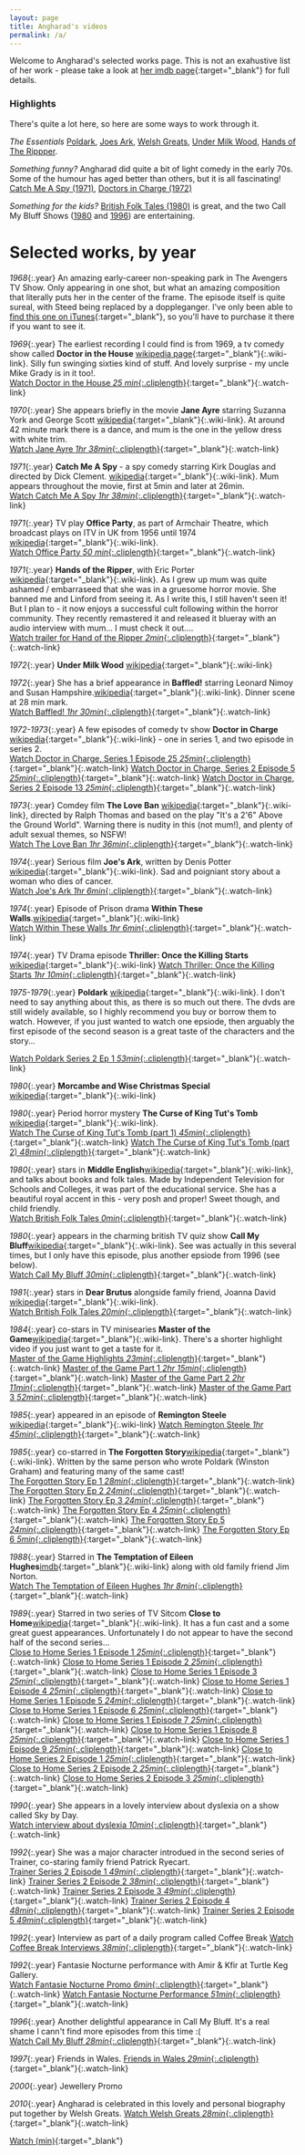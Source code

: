 ```yaml
---
layout: page
title: Angharad's videos
permalink: /a/
---
```


Welcome to Angharad's selected works page.  This is not an exahustive list of her work - please take a look at [her imdb page](https://www.imdb.com/name/nm0715878/){:target="_blank"} for full details.

### Highlights

There's quite a lot here, so here are some ways to work through it.

*The Essentials*  [Poldark](#poldark), [Joes Ark](#joesark), [Welsh Greats](#welshgreats), [Under Milk Wood](#undermilkwood), [Hands of The Rippper](#handsoftheripper).

*Something funny?*  Angharad did quite a bit of light comedy in the early 70s.  Some of the humour has aged better than others, but it is all fascinating! [Catch Me A Spy (1971)](#catchmeaspy), [Doctors in Charge (1972)](#doctorsincharge)

*Something for the kids?* [British Folk Tales (1980)](#middleenglish) is great, and the two Call My Bluff Shows ([1980](#callmybluff1980) and [1996](*#callmybluff1996)) are entertaining.


# Selected works, by year

*1968*{:.year}  An amazing early-career non-speaking park in The Avengers TV Show.  Only appearing in one shot, but what an amazing composition that literally puts her in the center of the frame.  The episode itself is quite sureal, with Steed being replaced by a doppleganger. I've only been able to [find this one on iTunes](https://tv.apple.com/us/episode/they-keep-killing-steed/umc.cmc.13m8ip6x4rphb0wr4dqu2wn7s?showId=umc.cmc.11q3yqne3abpwkdxrrstnorx1){:target="_blank"}, so you'll have to purchase it there if you want to see it. 

*1969*{:.year}<a name="doctorinthehouse"></a> The earliest recording I could find is from 1969, a tv comedy show called **Doctor in the House** [wikipedia page](https://en.wikipedia.org/wiki/Doctor_in_the_House_(TV_series)){:target="_blank"}{:.wiki-link}.  Silly fun swinging sixties kind of stuff.  And lovely surprise - my uncle Mike Grady is in it too!.  
[Watch Doctor in the House *25 min*{:.cliplength}](https://vimeo.com/418522494){:target="_blank"}{:.watch-link}

*1970*{:.year} She appears briefly in the movie **Jane Ayre** starring Suzanna York and George Scott [wikipedia](https://en.wikipedia.org/wiki/Jane_Eyre_(1970_film)){:target="_blank"}{:.wiki-link}.  At around 42 minute mark there is a dance, and mum is the one in the yellow dress with white trim.   
[Watch Jane Ayre *1hr 38min*{:.cliplength}](https://vimeo.com/421465651/){:target="_blank"}{:.watch-link}

*1971*{:.year}<a name="catchmeaspy"></a> **Catch Me A Spy** - a spy comedy starring Kirk Douglas and directed by Dick Clement. [wikipedia](https://en.wikipedia.org/wiki/To_Catch_a_Spy){:target="_blank"}{:.wiki-link}.  Mum appears throughout the movie, first at 5min and later at 26min.  
[Watch Catch Me A Spy *1hr 38min*{:.cliplength}](https://vimeo.com/){:target="_blank"}{:.watch-link}

*1971*{:.year} TV play **Office Party**, as part of Armchair Theatre, which broadcast plays on ITV in UK from 1956 until 1974 [wikipedia](https://en.wikipedia.org/wiki/Armchair_Theatre){:target="_blank"}{:.wiki-link}.    
[Watch Office Party *50 min*{:.cliplength}](https://vimeo.com/418522199){:target="_blank"}{:.watch-link}

*1971*{:.year}<a name="handsoftheripper"></a> **Hands of the Ripper**, with Eric Porter [wikipedia](https://en.wikipedia.org/wiki/Hands_of_the_Ripper){:target="_blank"}{:.wiki-link}.  As I grew up mum was quite ashamed / embarraseed that she was in a gruesome horror movie.  She banned me and Linford from seeing it.  As I write this, I still haven't seen it!  But I plan to - it now enjoys a successful cult following within the horror community.  They recently remastered it and released it blueray with an audio interview with mum... I must check it out....  
[Watch trailer for Hand of the Ripper *2min*{:.cliplength}](https://www.youtube.com/watch?v=duaH3nPO98s){:target="_blank"}{:.watch-link}

*1972*{:.year}<a name="undermilkwood"></a> **Under Milk Wood** [wikipedia](https://en.wikipedia.org/wiki/Under_Milk_Wood_(1972_film)){:target="_blank"}{:.wiki-link}

*1972*{:.year} She has a brief appearance in **Baffled!** starring Leonard Nimoy and Susan Hampshire.[wikipedia](https://en.wikipedia.org/wiki/Baffled!){:target="_blank"}{:.wiki-link}.  Dinner scene at 28 min mark.   
[Watch Baffled! *1hr 30min*{:.cliplength}](https://vimeo.com/420628128){:target="_blank"}{:.watch-link}

*1972-1973*{:.year}<a name="doctorsincharge"></a> A few episodes of comedy tv show **Doctor in Charge** [wikipedia](https://en.wikipedia.org/wiki/Doctor_in_Charge){:target="_blank"}{:.wiki-link} - one in series 1, and two episode in series 2.  
[Watch Doctor in Charge, Series 1 Episode 25 *25min*{:.cliplength}](https://vimeo.com/418522957){:target="_blank"}{:.watch-link}
[Watch Doctor in Charge, Series 2 Episode 5 *25min*{:.cliplength}](https://vimeo.com/418523078){:target="_blank"}{:.watch-link}
[Watch Doctor in Charge, Series 2 Episode 13 *25min*{:.cliplength}](https://vimeo.com/418523475){:target="_blank"}{:.watch-link}


*1973*{:.year} Comdey film **The Love Ban** [wikipedia](https://en.wikipedia.org/wiki/The_Love_Ban){:target="_blank"}{:.wiki-link}, directed by Ralph Thomas and based on the play "It's a 2'6" Above the Ground World".  Warning there is nudity in this (not mum!), and plenty of adult sexual themes, so NSFW!  
[Watch The Love Ban *1hr 36min*{:.cliplength}](https://vimeo.com/421920830){:target="_blank"}{:.watch-link}

*1974*{:.year}<a name="joesark"></a> Serious film **Joe's Ark**, written by Denis Potter [wikipedia](https://en.wikipedia.org/wiki/Joe%27s_Ark){:target="_blank"}{:.wiki-link}.  Sad and poigniant story about a woman who dies of cancer.  
[Watch Joe's Ark *1hr 6min*{:.cliplength}](https://vimeo.com/421466201){:target="_blank"}{:.watch-link}

*1974*{:.year} Episode of Prison drama **Within These Walls**.[wikipedia](https://en.wikipedia.org/wiki/Within_These_Walls){:target="_blank"}{:.wiki-link}    
[Watch Within These Walls *1hr 6min*{:.cliplength}](https://vimeo.com/418574014){:target="_blank"}{:.watch-link}

*1974*{:.year} TV Drama episode **Thriller: Once the Killing Starts** [wikipedia](https://en.wikipedia.org/wiki/Thriller_(British_TV_series)#Series_2_(1974)){:target="_blank"}{:.wiki-link}  
[Watch Thriller: Once the Killing Starts  *1hr 10min*{:.cliplength}](https://vimeo.com/418572161){:target="_blank"}{:.watch-link}

*1975-1979*{:.year}<a name="poldark"></a> **Poldark** [wikipedia](https://en.wikipedia.org/wiki/Poldark_(1975_TV_series)){:target="_blank"}{:.wiki-link}.  I don't need to say anything about this, as there is so much out there.  The dvds are still widely available, so I highly recommend you buy or borrow them to watch.  However, if you just wanted to watch one epsiode, then arguably the first episode of the second season is a great taste of the characters and the story...

[Watch Poldark Series 2 Ep 1 *53min*{:.cliplength}](https://vimeo.com/421993221){:target="_blank"}{:.watch-link}

*1980*{:.year}<a name="morcambe"></a> **Morcambe and Wise Christmas Special** [wikipedia](https://en.wikipedia.org/wiki/Morecambe_and_Wise#Christmas_specials){:target="_blank"}{:.wiki-link}

*1980*{:.year} Period horror mystery **The Curse of King Tut's Tomb** [wikipedia](https://en.wikipedia.org/wiki/The_Curse_of_King_Tut%27s_Tomb_(1980_film)){:target="_blank"}{:.wiki-link}.  
[Watch The Curse of King Tut's Tomb (part 1) *45min*{:.cliplength}](https://vimeo.com/418540288){:target="_blank"}{:.watch-link}
[Watch The Curse of King Tut's Tomb (part 2) *48min*{:.cliplength}](https://vimeo.com/418541700){:target="_blank"}{:.watch-link}

*1980*{:.year}<a name="middleneglish"></a> stars in **Middle English**[wikipedia](https://en.wikipedia.org/wiki/ITV_Schools){:target="_blank"}{:.wiki-link}, and talks about books and folk tales. Made by Independent Television for Schools and Colleges, it was part of the educational service. She has a beautiful royal accent in this - very posh and proper!  Sweet though, and child friendly.  
[Watch British Folk Tales *0min*{:.cliplength}](https://vimeo.com/416934829){:target="_blank"}{:.watch-link}

*1980*{:.year}<a name="callmybluff1980"></a> appears in the charming british TV quiz show **Call My Bluff**[wikipedia](https://en.wikipedia.org/wiki/Call_My_Bluff){:target="_blank"}{:.wiki-link}.  See was actually in this several times, but I only have this episode, plus another epsiode from 1996 (see below).  
[Watch Call My Bluff *30min*{:.cliplength}](https://vimeo.com/418538029){:target="_blank"}{:.watch-link}

*1981*{:.year} stars in **Dear Brutus** alongside family friend, Joanna David [wikipedia](https://en.wikipedia.org/wiki/Dear_Brutus){:target="_blank"}{:.wiki-link}.  
[Watch British Folk Tales *20min*{:.cliplength}](https://vimeo.com/416934829){:target="_blank"}{:.watch-link}

*1984*{:.year} co-stars in TV minisearies **Master of the Game**[wikipedia](https://en.wikipedia.org/wiki/Master_of_the_Game_(novel)){:target="_blank"}{:.wiki-link}.  There's a shorter highlight video if you just want to get a taste for it.  
[Master of the Game Highlights *23min*{:.cliplength}](https://vimeo.com/420452141){:target="_blank"}{:.watch-link}
[Master of the Game Part 1 *2hr 15min*{:.cliplength}](https://vimeo.com/420452443){:target="_blank"}{:.watch-link}
[Master of the Game Part 2 *2hr 11min*{:.cliplength}](https://vimeo.com/420458159){:target="_blank"}{:.watch-link}
[Master of the Game Part 3 *52min*{:.cliplength}](https://vimeo.com/420459495){:target="_blank"}{:.watch-link}

*1985*{:.year} appeared in an episode of **Remington Steele** [wikipedia](https://en.wikipedia.org/wiki/Remington_Steele){:target="_blank"}{:.wiki-link}
[Watch Remington Steele *1hr 45min*{:.cliplength}](https://vimeo.com/418547670){:target="_blank"}{:.watch-link}  

*1985*{:.year} co-starred in **The Forgotten Story**[wikipedia](https://en.wikipedia.org/wiki/The_Forgotten_Story){:target="_blank"}{:.wiki-link}.  Written by the same person who wrote Poldark (Winston Graham) and featuring many of the same cast!  
[The Forgotten Story Ep 1 *28min*{:.cliplength}](https://vimeo.com/420462151){:target="_blank"}{:.watch-link}
[The Forgotten Story Ep 2 *24min*{:.cliplength}](https://vimeo.com/420462464){:target="_blank"}{:.watch-link}
[The Forgotten Story Ep 3 *24min*{:.cliplength}](https://vimeo.com/420462719){:target="_blank"}{:.watch-link}
[The Forgotten Story Ep 4 *25min*{:.cliplength}](https://vimeo.com/420462961){:target="_blank"}{:.watch-link}
[The Forgotten Story Ep 5 *24min*{:.cliplength}](https://vimeo.com/420463219){:target="_blank"}{:.watch-link}
[The Forgotten Story Ep 6 *5min*{:.cliplength}](https://vimeo.com/420463485){:target="_blank"}{:.watch-link}


*1988*{:.year} Starred in **The Temptation of Eileen Hughes**[imdb](https://www.imdb.com/title/tt0283628/){:target="_blank"}{:.wiki-link} along with old family friend Jim Norton.  
[Watch The Temptation of Eileen Hughes *1hr 8min*{:.cliplength}](https://vimeo.com/420626958){:target="_blank"}{:.watch-link}  

*1989*{:.year} Starred in two series of TV Sitcom **Close to Home**[wikipedia](https://en.wikipedia.org/wiki/Close_to_Home_(1989_TV_series)){:target="_blank"}{:.wiki-link}.  It has a fun cast and a some great guest appearances.  Unfortunately I do not appear to have the second half of the second series...  
[Close to Home Series 1 Episode 1 *25min*{:.cliplength}](https://vimeo.com/417588223){:target="_blank"}{:.watch-link}
[Close to Home Series 1 Episode 2 *25min*{:.cliplength}](https://vimeo.com/417588586){:target="_blank"}{:.watch-link}
[Close to Home Series 1 Episode 3 *25min*{:.cliplength}](https://vimeo.com/417606638){:target="_blank"}{:.watch-link}
[Close to Home Series 1 Episode 4 *25min*{:.cliplength}](https://vimeo.com/417606969){:target="_blank"}{:.watch-link}
[Close to Home Series 1 Episode 5 *24min*{:.cliplength}](https://vimeo.com/417666709){:target="_blank"}{:.watch-link}
[Close to Home Series 1 Episode 6 *25min*{:.cliplength}](https://vimeo.com/417667079){:target="_blank"}{:.watch-link}
[Close to Home Series 1 Episode 7 *25min*{:.cliplength}](https://vimeo.com/417667397){:target="_blank"}{:.watch-link}
[Close to Home Series 1 Episode 8 *25min*{:.cliplength}](https://vimeo.com/417668744){:target="_blank"}{:.watch-link}
[Close to Home Series 1 Episode 9 *25min*{:.cliplength}](https://vimeo.com/417669108){:target="_blank"}{:.watch-link}
[Close to Home Series 2 Episode 1 *25min*{:.cliplength}](https://vimeo.com/417978814){:target="_blank"}{:.watch-link}
[Close to Home Series 2 Episode 2 *25min*{:.cliplength}](https://vimeo.com/417979074){:target="_blank"}{:.watch-link}
[Close to Home Series 2 Episode 3 *25min*{:.cliplength}](https://vimeo.com/417979284){:target="_blank"}{:.watch-link}


*1990*{:.year} She appears in a lovely interview about dyslexia on a show called Sky by Day.  
[Watch interview about dyslexia *10min*{:.cliplength}](https://vimeo.com/417595766){:target="_blank"}{:.watch-link} 

*1992*{:.year}  She was a major character introdued in the second series of Trainer, co-staring family friend Patrick Ryecart.  
[Trainer Series 2 Episode 1 *49min*{:.cliplength}](https://vimeo.com/420637697){:target="_blank"}{:.watch-link}
[Trainer Series 2 Episode 2 *38min*{:.cliplength}](https://vimeo.com/420637870){:target="_blank"}{:.watch-link}
[Trainer Series 2 Episode 3 *49min*{:.cliplength}](https://vimeo.com/420637956){:target="_blank"}{:.watch-link}
[Trainer Series 2 Episode 4 *48min*{:.cliplength}](https://vimeo.com/420638014){:target="_blank"}{:.watch-link}
[Trainer Series 2 Episode 5 *49min*{:.cliplength}](https://vimeo.com/420638082){:target="_blank"}{:.watch-link}

*1992*{:.year}  Interview as part of a daily program called Coffee Break
[Watch Coffee Break Interviews *38min*{:.cliplength}](https://vimeo.com/417596369){:target="_blank"}{:.watch-link}

*1992*{:.year}  Fantasie Nocturne performance with Amir & Kfir at Turtle Keg Gallery.  
[Watch Fantasie Nocturne Promo *6min*{:.cliplength}](https://vimeo.com/418561977){:target="_blank"}{:.watch-link}
[Watch Fantasie Nocturne Performance *51min*{:.cliplength}](https://vimeo.com/418562273){:target="_blank"}{:.watch-link}


*1996*{:.year}<a name="callmybluff1996"></a>  Another delightful appearance in Call My Bluff.  It's a real shame I cann't find more episodes from this time :(  
[Watch Call My Bluff *28min*{:.cliplength}](https://vimeo.com/417591281){:target="_blank"}{:.watch-link}  

*1997*{:.year} Friends in Wales.
[Friends in Wales *29min*{:.cliplength}](https://vimeo.com/416934226){:target="_blank"}{:.watch-link}  

*2000*{:.year}  Jewellery Promo


*2010*{:.year}  Angharad is celebrated in this lovely and personal biography put together by Welsh Greats.
[Watch Welsh Greats *28min*{:.cliplength}](https://vimeo.com/418570298){:target="_blank"}{:.watch-link}  





[Watch (min)](https://vimeo.com/){:target="_blank"}